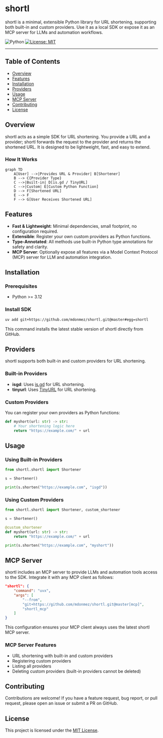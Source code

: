 # shortl

shortl is a minimal, extensible Python library for URL shortening, supporting both built-in and custom providers. Use it as a local SDK or expose it as an MCP server for LLMs and automation workflows.

![Python](https://img.shields.io/badge/python-3670A0?style=for-the-badge&logo=python&logoColor=ffdd54)
[![License: MIT](https://img.shields.io/badge/License-MIT-yellow.svg?style=for-the-badge)](https://opensource.org/licenses/MIT)

---

## Table of Contents

- [Overview](#overview)
- [Features](#features)
- [Installation](#installation)
- [Providers](#providers)
- [Usage](#usage)
- [MCP Server](#mcp-server)
- [Contributing](#contributing)
- [License](#license)

## Overview

shortl acts as a simple SDK for URL shortening. You provide a URL and a provider; shortl forwards the request to the provider and returns the shortened URL. It is designed to be lightweight, fast, and easy to extend.

### How It Works

```mermaid
graph TD
    A[User] -->|Provides URL & Provider| B[Shortener]
    B --> C{Provider Type}
    C -->|Built-in| D[is.gd / TinyURL]
    C -->|Custom| E[Custom Python Function]
    D --> F[Shortened URL]
    E --> F
    F --> G[User Receives Shortened URL]
```

## Features

- **Fast & Lightweight**: Minimal dependencies, small footprint, no configuration required.
- **Extensible**: Register your own custom providers as Python functions.
- **Type-Annotated**: All methods use built-in Python type annotations for safety and clarity.
- **MCP Server**: Optionally expose all features via a Model Context Protocol (MCP) server for LLM and automation integration.

## Installation

### Prerequisites
- Python >= 3.12

### Install SDK

```bash
uv add git+https://github.com/mdonmez/shortl.git@master#egg=shortl
```

This command installs the latest stable version of shortl directly from GitHub.

## Providers

shortl supports both built-in and custom providers for URL shortening.

### Built-in Providers
- **isgd**: Uses [is.gd](https://is.gd) for URL shortening.
- **tinyurl**: Uses [TinyURL](https://tinyurl.com) for URL shortening.

### Custom Providers
You can register your own providers as Python functions:

```python
def myshort(url: str) -> str:
    # Your shortening logic here
    return "https://example.com/" + url
```

## Usage

### Using Built-in Providers

```python
from shortl.shortl import Shortener

s = Shortener()

print(s.shorten("https://example.com", "isgd"))
```

### Using Custom Providers

```python
from shortl.shortl import Shortener, custom_shortener

s = Shortener()

@custom_shortener
def myshort(url: str) -> str:
    return "https://example.com/" + url

print(s.shorten("https://example.com", "myshort"))
```

## MCP Server

shortl includes an MCP server to provide LLMs and automation tools access to the SDK. Integrate it with any MCP client as follows:

```json
"shortl": {
    "command": "uvx",
    "args": [
        "--from",
        "git+https://github.com/mdonmez/shortl.git@master[mcp]",
        "shortl_mcp"
    ]
}
```

This configuration ensures your MCP client always uses the latest shortl MCP server.

### MCP Server Features
- URL shortening with built-in and custom providers
- Registering custom providers
- Listing all providers
- Deleting custom providers (built-in providers cannot be deleted)

## Contributing

Contributions are welcome! If you have a feature request, bug report, or pull request, please open an issue or submit a PR on GitHub.

## License

This project is licensed under the [MIT License](/LICENSE).
